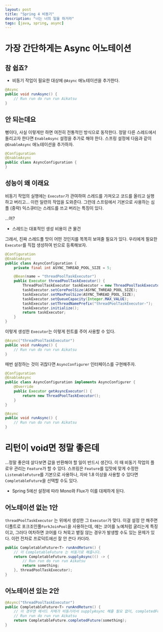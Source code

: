 ```yaml
---
layout: post
title: "Spring 4 비동기"
description: "너는 너의 일을 하거라"
tags: [java, spring, async]
---
```


# 가장 간단하게는 Async 어노테이션

## 참 쉽죠?

* 비동기 작업이 필요한 대상에 `@Async` 애노테이션을 추가한다.

```java
@Async
public void runAsync() {
    // Run run do run run Aikatsu
}
```

## 안 되는데요
뻥이다, 사실 이렇게만 하면 여전히 전통적인 방식으로 동작한다. 정말 다른 스레드에서 돌리고자 한다면 `EnableAsync` 설정을 추가로 해야 한다. 스프링 설정에 다음과 같이 `@EnableAsync` 애노테이션을 추가하자.

```java
@Configuration
@EnableAsync
public class AsyncConfiguration {
}
```

## 성능이 왜 이래요

비동기 작업의 실행에는 `Executor`가 관여하여 스레드를 가져오고 코드를 올리고 실행하고 버리고... 이런 일련의 작업을 도와준다. 그런데 스프링에서 기본으로 사용하는 심플 (중략) 익스큐터는 스레드를 쓰고 버리는 특징이 있다.

...어?

* 스레드는 대표적인 생성 비용이 큰 물건

그래서, 진짜 스레드풀 맛이 어떤 것인지를 똑똑히 보여줄 필요가 있다. 우리에게 필요한 `Executor`를 직접 생성하여 빈으로 등록해보자.

```java
@Configuration
@EnableAsync
public class AsyncConfiguration {
    private final int ASYNC_THREAD_POOL_SIZE = 5;

    @Bean(name = "threadPoolTaskExecutor")
    public Executor threadPoolTaskExecutor() {
        ThreadPoolTaskExecutor taskExecutor = new ThreadPoolTaskExecutor();
        taskExecutor.setCorePoolSize(ASYNC_THREAD_POOL_SIZE);
        taskExecutor.setMaxPoolSize(ASYNC_THREAD_POOL_SIZE);
        taskExecutor.setQueueCapacity(Integer.MAX_VALUE);
        taskExecutor.setThreadNamePrefix("threadPoolTaskExecutor-");
        taskExecutor.initialize();
        return taskExecutor;
    }
}
```

이렇게 생성한 `Executor`는 이렇게 힌트를 주어 사용할 수 있다.

```java
@Async("threadPoolTaskExecutor")
public void runAsync() {
    // Run run do run run Aikatsu
}
```

매번 설정하는 것이 귀찮다면 `AsyncConfigurer` 인터페이스를 구현해주자.

```java
@Configuration
@EnableAsync
public class AsyncConfiguration implements AsyncConfigurer {
    @Override
    public Executor getAsyncExecutor() {
        return new ThreadPoolTaskExecutor();
    }
}
```

```java
@Async
public void runAsync() {
    // Run run do run run Aikatsu
}
```

# 리턴이 void면 정말 좋은데
...정말 좋은데 살다보면 값을 반환해야 할 일이 반드시 생긴다. 이 때 비동기 작업의 플로우 관리는 `Feature`가 할 수 있다. 스프링은 `Feature`를 입맛에 맞게 수정한 `ListenableFuture`를 기본으로 사용하나, 자바 1.8 이상을 사용할 수 있다면 `CompletableFuture`을 선택할 수도 있다.

* Spring 5에선 설정에 따라 Mono와 Flux가 이를 대체하게 된다.

## 어노테이션 없는 1안

`threadPoolTaskExecutor` 는 위에서 생성한 그 `Executor`가 맞다. 이걸 설정 안 해주면 디폴트로 포크조인풀`ForkJoinPool`을 사용하는데, 얘는 코어를 노예처럼 굴리는게 특징이고, 그러다 여차하면 코어를 다 쳐묵고 뱉질 않는 경우가 발생할 수도 있는 문제가 있다. 이런 전차로 프로덕트에선 잘 안 쓴다 카더라.

```java
public CompletableFuture<T> runAndReturn() {
    // 이 CompletableFuture 는 비동기로 해줍니다.
    return CompletableFuture.supplyAsync(() -> {
        // Run run do run run Aikatsu
        return something;
    }, threadPoolTaskExecutor);
}
```

## 어노테이션 있는 2안

```java
@Async("threadPoolTaskExecutor")
public CompletableFuture<T> runAndReturn() {
    // 이 경우엔 메서드 자체가 비동기라서 supplyAsync 해줄 필요 없이, completedFuture 사용하면 된다.
    // Run run do run run Aikatsu
    return CompletableFuture.completedFuture(something);
}
```
